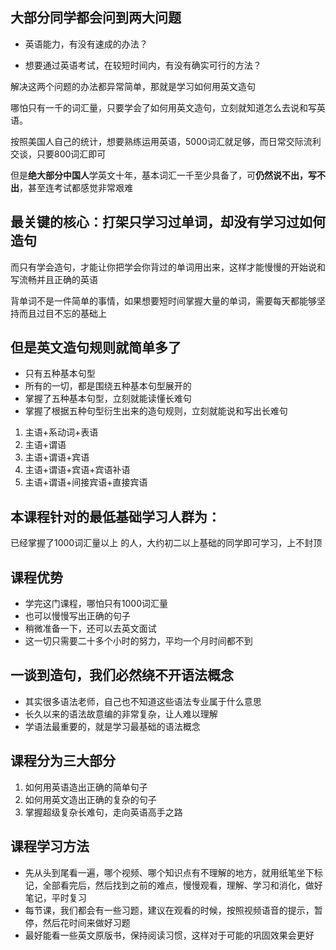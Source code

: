 ## 大部分同学都会问到两大问题

* 英语能力，有没有速成的办法？

* 想要通过英语考试，在较短时间内，有没有确实可行的方法？

解决这两个问题的办法都异常简单，那就是学习如何用英文造句

哪怕只有一千的词汇量，只要学会了如何用英文造句，立刻就知道怎么去说和写英语。

按照美国人自己的统计，想要熟练运用英语，5000词汇就足够，而日常交际流利交谈，只要800词汇即可

但是**绝大部分中国人**学英文十年，基本词汇一千至少具备了，可**仍然说不出，写不出**，甚至连考试都感觉非常艰难

## 最关键的核心：打架只学习过单词，却没有学习过如何造句

而只有学会造句，才能让你把学会你背过的单词用出来，这样才能慢慢的开始说和写流畅并且正确的英语

背单词不是一件简单的事情，如果想要短时间掌握大量的单词，需要每天都能够坚持而且过目不忘的基础上

## 但是英文造句规则就简单多了

* 只有五种基本句型
* 所有的一切，都是围绕五种基本句型展开的
* 掌握了五种基本句型，立刻就能读懂长难句
* 掌握了根据五种句型衍生出来的造句规则，立刻就能说和写出长难句

1. 主语+系动词+表语
2. 主语+谓语
3. 主语+谓语+宾语
4. 主语+谓语+宾语+宾语补语
5. 主语+谓语+间接宾语+直接宾语

## 本课程针对的最低基础学习人群为：

已经掌握了1000词汇量以上 的人，大约初二以上基础的同学即可学习，上不封顶

## 课程优势

* 学完这门课程，哪怕只有1000词汇量
* 也可以慢慢写出正确的句子
* 稍微准备一下，还可以去英文面试
* 这一切只需要二十多个小时的努力，平均一个月时间都不到

## 一谈到造句，我们必然绕不开语法概念

* 其实很多语法老师，自己也不知道这些语法专业属于什么意思
* 长久以来的语法故意编的非常复杂，让人难以理解
* 学语法最重要的，就是学习最基础的语法概念 

## 课程分为三大部分

1. 如何用英语造出正确的简单句子
2. 如何用英文造出正确的复杂的句子
3. 掌握超级复杂长难句，走向英语高手之路

## 课程学习方法

* 先从头到尾看一遍，哪个视频、哪个知识点有不理解的地方，就用纸笔坐下标记，全部看完后，然后找到之前的难点，慢慢观看，理解、学习和消化，做好笔记，平时复习
* 每节课，我们都会有一些习题，建议在观看的时候，按照视频语音的提示，暂停，然后花时间来做好习题
* 最好能看一些英文原版书，保持阅读习惯，这样对于可能的巩固效果会更好
